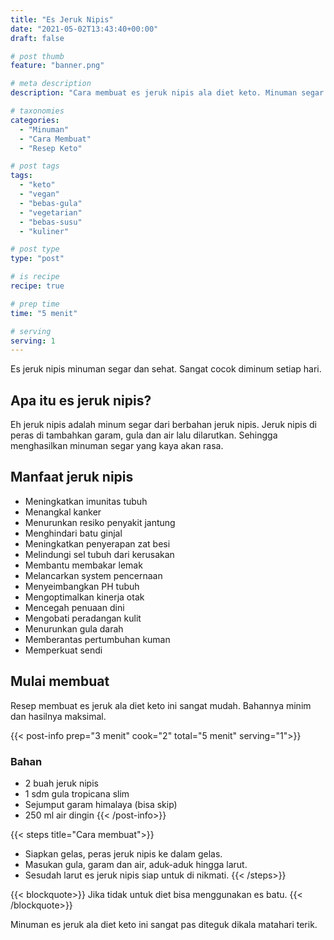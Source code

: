 ```yaml
---
title: "Es Jeruk Nipis"
date: "2021-05-02T13:43:40+00:00"
draft: false

# post thumb
feature: "banner.png"

# meta description
description: "Cara membuat es jeruk nipis ala diet keto. Minuman segar dan kaya akan manfaat."

# taxonomies
categories:
  - "Minuman"
  - "Cara Membuat"
  - "Resep Keto"

# post tags
tags:
  - "keto"
  - "vegan"
  - "bebas-gula"
  - "vegetarian"
  - "bebas-susu"
  - "kuliner"

# post type
type: "post"

# is recipe
recipe: true

# prep time
time: "5 menit"

# serving
serving: 1
---
```

Es jeruk nipis minuman segar dan sehat. Sangat cocok diminum setiap hari.

## Apa itu es jeruk nipis?

Eh jeruk nipis adalah minum segar dari berbahan jeruk nipis. Jeruk nipis di peras di tambahkan garam, gula dan air lalu dilarutkan. Sehingga menghasilkan minuman segar yang kaya akan rasa.

## Manfaat jeruk nipis

-   Meningkatkan imunitas tubuh
-   Menangkal kanker
-   Menurunkan resiko penyakit jantung
-   Menghindari batu ginjal
-   Meningkatkan penyerapan zat besi
-   Melindungi sel tubuh dari kerusakan
-   Membantu membakar lemak
-   Melancarkan system pencernaan
-   Menyeimbangkan PH tubuh
-   Mengoptimalkan kinerja otak
-   Mencegah penuaan dini
-   Mengobati peradangan kulit
-   Menurunkan gula darah
-   Memberantas pertumbuhan kuman
-   Memperkuat sendi

## Mulai membuat

Resep membuat es jeruk ala diet keto ini sangat mudah. Bahannya minim dan hasilnya maksimal.

{{< post-info prep="3 menit" cook="2" total="5 menit" serving="1">}}

### Bahan

-   2 buah jeruk nipis
-   1 sdm gula tropicana slim
-   Sejumput garam himalaya (bisa skip)
-   250 ml air dingin
{{< /post-info>}}

{{< steps title="Cara membuat">}}
-   Siapkan gelas, peras jeruk nipis ke dalam gelas.
-   Masukan gula, garam dan air, aduk-aduk hingga larut.
-   Sesudah larut es jeruk nipis siap untuk di nikmati.
{{< /steps>}}

{{< blockquote>}}
Jika tidak untuk diet bisa menggunakan es batu.
{{< /blockquote>}}

Minuman es jeruk ala diet keto ini sangat pas diteguk dikala matahari terik.

